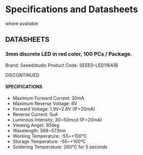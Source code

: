 # Specifications and Datasheets

where available


## DATASHEETS


### 3mm discrete LED in red color, 100 PCs / Package.

Brand: Seeedstudio
Product Code: SEEED-LED116A1B

DISCONTINUED

#### SPECIFICATIONS

 - Maximum Forward Current: 30mA
 - Maximum Reverse Voltage: 6V
 - Forward Voltage: 1.9V~2.6V (IF=20mA)
 - Reverse Current: 5uA
 - Luminous Intensity: 30~50mcd (IF=20mA)
 - Viewing Angel: 30deg
 - Wavelength: 568~573nm
 - Working Temperature: -55~+100°C
 - Storage Temperature: -55~+100°C
 - Soldering Temperature: 260°C for 5 seconds
